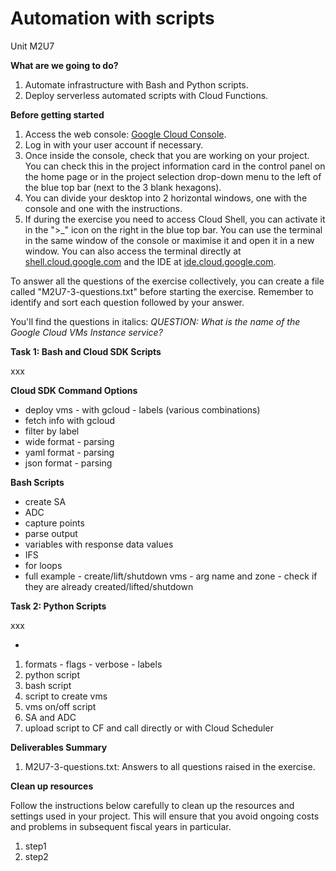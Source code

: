 # **Automation with scripts**

Unit M2U7

**What are we going to do?**

1. Automate infrastructure with Bash and Python scripts.
2. Deploy serverless automated scripts with Cloud Functions.

**Before getting started**

1. Access the web console: [Google Cloud Console](https://console.cloud.google.com/).
2. Log in with your user account if necessary.
3. Once inside the console, check that you are working on your project. You can check this in the project information card in the control panel on the home page or in the project selection drop-down menu to the left of the blue top bar (next to the 3 blank hexagons).
4. You can divide your desktop into 2 horizontal windows, one with the console and one with the instructions.
5. If during the exercise you need to access Cloud Shell, you can activate it in the ">_" icon on the right in the blue top bar. You can use the terminal in the same window of the console or maximise it and open it in a new window. You can also access the terminal directly at [shell.cloud.google.com](https://shell.cloud.google.com/) and the IDE at [ide.cloud.google.com](https://ide.cloud.google.com/).

To answer all the questions of the exercise collectively, you can create a file called &quot;M2U7-3-questions.txt&quot; before starting the exercise. Remember to identify and sort each question followed by your answer.

You&#39;ll find the questions in italics: _QUESTION: What is the name of the Google Cloud VMs Instance service?_

**Task 1: Bash and Cloud SDK Scripts**

xxx

**Cloud SDK Command Options**

- deploy vms - with gcloud - labels (various combinations)
- fetch info with gcloud
- filter by label
- wide format - parsing
- yaml format - parsing
- json format - parsing

**Bash Scripts**

- create SA
- ADC
- capture points
- parse output
- variables with response data values
- IFS
- for loops
- full example - create/lift/shutdown vms - arg name and zone - check if they are already created/lifted/shutdown

**Task 2: Python Scripts**

xxx

-

1. formats - flags - verbose - labels
2. python script
3. bash script
4. script to create vms
5. vms on/off script
6. SA and ADC
7. upload script to CF and call directly or with Cloud Scheduler

**Deliverables Summary**

1. M2U7-3-questions.txt: Answers to all questions raised in the exercise.

**Clean up resources**

Follow the instructions below carefully to clean up the resources and settings used in your project. This will ensure that you avoid ongoing costs and problems in subsequent fiscal years in particular.

1. step1
2. step2
